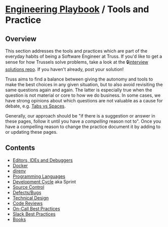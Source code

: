 # [Engineering Playbook](../README.md) / Tools and Practice

## Overview

This section addresses the tools and practices which are part of the everyday habits of being a Software Engineer at Truss. If you'd like to get a sense for how Trussels solve problems, take a look at the 🔒[interview solutions repo](https://github.com/trussworks/interview-solutions). If you haven't already, post your solution!

Truss aims to find a balance between giving the autonomy and tools to make the best choices in any given situation, but to also avoid revisiting the same questions again and again. The latter is especially true when the question is not material or core to how we do business. In some cases, we have strong opinions about which questions are not valuable as a cause for debate, e.g. [Tabs vs Spaces](https://truss.works/blog/2017/11/3/tabs-vs-spaces-a-tale-of-asking-the-wrong-questions).

Generally, our approach should be "if there is a suggestion or answer in these pages, follow it until you have a *compelling* reason not to". Once you have a compelling reason to change the practice document it by adding to or updating these pages.

## Contents

* [Editors, IDEs and Debuggers](./eid/README.md)
* [Docker](./docker/README.md)
* [direnv](./direnv/README.md)
* [Programming Languages](./languages/README.md)
* [Development Cycle](./cycle/README.md) aka Sprint
* [Source Control](./vcs/README.md)
* [Defects/Bugs](./bugs/README.md)
* [Technical Design](./technical-design/README.md)
* [Code Reviews](./code-reviews/README.md)
* [On-Call Best Practices](./on-call/README.md)
* [Slack Best Practices](./slack/README.md)
* [Books](./books/README.md)
